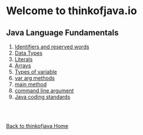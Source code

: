 # Welcome to thinkofjava.io

## Java Language Fundamentals

1. [Identifiers and reserved words](1_identifiers/identifiers.md)
2. [Data Types]()
3. [Literals]()
4. [Arrays]()
5. [Types of variable]()
6. [var arg methods]()
7. [main method]()
8. [command line argument]()
9. [Java coding standards]()


<br><br>

[Back to thinkofjava Home](../../README.md)